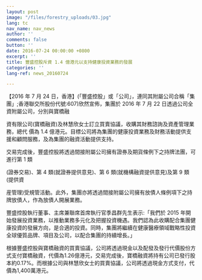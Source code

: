 ```yaml
---
layout: post
image: "/files/forestry_uploads/03.jpg"
lang: tc
nav_name: nav_news
author: ''
comments: false
button: ''
date: 2016-07-24 00:00:00 +0800
excerpt: ''
title: 豐盛控股斥資 1.4 億港元以支持健康投資業務的發展
categories: ''
lang-ref: news_20160724

---
```

【2016 年 7 月 24 日，香港】(「豐盛控股」或「公司」，連同其附屬公司合稱「集團」;香港聯交所股份代號:607)欣然宣佈，集團於 2016 年 7 月 22 日透過公司全資附屬公司，分別與寶橋融

資有限公司(寶橋融資)及林慧欣女士訂立買賣協議，收購其財務諮詢及資產管理業務，總代 價為 1.4 億港元。目標公司將為集團的健康投資業務及財務活動提供支援和顧問服務，及為集團的融資活動提供支持。

交易完成後，豐盛控股將透過間接附屬公司擁有證券及期貨條例下之持牌法團，可進行第 1 類

(證券交易)、第 4 類(就證券提供意見)、第 6 類(就機構融資提供意見)及第 9 類(提供資

産管理)受規管活動。此外，集團亦將透過間接附屬公司擁有放債人條例項下之持牌放債人，作為放債人開展業務。

豐盛控股執行董事、主席兼聯席首席執行官季昌群先生表示:「我們於 2015 年開始發展投資業務，以推動業務多元化及把握投資機遇。我們認為此收購配合集團健康投資的發展方向，是合適的投資。同時，集團將繼續在健康醫療領域戰略性投資全球優質品牌、項目及公司，以配合集團的持續增長。」

根據豐盛控股與寶橋融資的買賣協議，公司將透過現金以及配發及發行代價股份方式支付寶橋融資，代價為1.26億港元，交易完成後，寶橋融資將持有公司已發行股本約0.17%。而根據公司與林慧欣女士的買賣協議，公司將透過現金方式支付，代價為1,400萬港元。